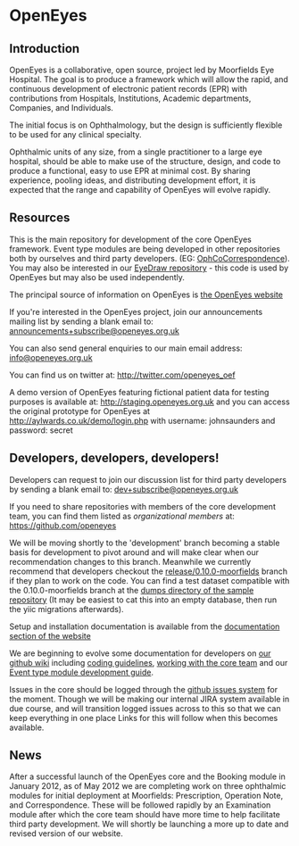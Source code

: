 OpenEyes
========

Introduction
------------

OpenEyes is a collaborative, open source, project led by Moorfields Eye Hospital. The goal is to produce a framework which will allow the rapid, and continuous development of electronic patient records (EPR) with contributions from Hospitals, Institutions, Academic departments, Companies, and Individuals.

The initial focus is on Ophthalmology, but the design is sufficiently flexible to be used for any clinical specialty.

Ophthalmic units of any size, from a single practitioner to a large eye hospital, should be able to make use of the structure, design, and code to produce a functional, easy to use EPR at minimal cost. By sharing experience, pooling ideas, and distributing development effort, it is expected that the range and capability of OpenEyes will evolve rapidly.

Resources
---------

This is the main repository for development of the core OpenEyes framework.  Event type modules are being developed in other repositories both by ourselves and third party developers.  (EG: [OphCoCorrespondence](https://github.com/openeyes/OphCoCorrespondence)).  You may also be interested in our [EyeDraw repository](https://github.com/openeyes/EyeDraw) - this code is used by OpenEyes but may also be used independently.

The principal source of information on OpenEyes is [the OpenEyes website](http://www.openeyes.org.uk)

If you're interested in the OpenEyes project, join our announcements mailing list by sending a blank email to: <announcements+subscribe@openeyes.org.uk>

You can also send general enquiries to our main email address: <info@openeyes.org.uk>

You can find us on twitter at: http://twitter.com/openeyes_oef

A demo version of OpenEyes featuring fictional patient data for testing purposes is available at: <http://staging.openeyes.org.uk> and you can access the original prototype for OpenEyes at <http://aylwards.co.uk/demo/login.php> with username: johnsaunders and password: secret

Developers, developers, developers!
-----------------------------------

Developers can request to join our discussion list for third party developers by sending a blank email to: <dev+subscribe@openeyes.org.uk>

If you need to share repositories with members of the core development team, you can find them listed as _organizational members_ at: <https://github.com/openeyes>

We will be moving shortly to the 'development' branch becoming a stable basis for development to pivot around and will make clear when our recommendation changes to this branch.  Meanwhile we currently recommend that developers checkout the [release/0.10.0-moorfields](https://github.com/openeyes/OpenEyes/tree/release/0.10.0-moorfields) branch if they plan to work on the code.  You can find a test dataset compatible with the 0.10.0-moorfields branch at the [dumps directory of the sample repository](https://github.com/openeyes/Sample/tree/master/dump) (It may be easiest to cat this into an empty database, then run the yiic migrations afterwards).

Setup and installation documentation is available from the [documentation section of the website](http://www.openeyes.org.uk/documentation.html)

We are beginning to evolve some documentation for developers on [our github wiki](https://github.com/openeyes/OpenEyes/wiki) including [coding guidelines](https://github.com/openeyes/OpenEyes/wiki/Coding-Guidelines), [working with the core team](https://github.com/openeyes/OpenEyes/wiki/Working-With-The-Core-Team) and our [Event type module development guide](https://github.com/openeyes/OpenEyes/wiki/Event-Type-Module-Development-Guide).

Issues in the core should be logged through the [github issues system](https://github.com/openeyes/OpenEyes/issues) for the moment.  Though we will be making our internal JIRA system available in due course, and will transition logged issues across to this so that we can keep everything in one place  Links for this will follow when this becomes available.

News
----

After a successful launch of the OpenEyes core and the Booking module in January 2012, as of May 2012 we are completing work on three ophthalmic modules for initial deployment at Moorfields: Prescription, Operation Note, and Correspondence.  These will be followed rapidly by an Examination module after which the core team should have more time to help facilitate third party development.  We will shortly be launching a more up to date and revised version of our website.  


